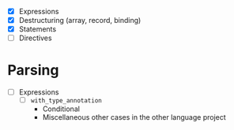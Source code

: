 * [x] Expressions
* [x] Destructuring (array, record, binding)
* [x] Statements
* [ ] Directives

# Parsing

* [ ] Expressions
  * [ ] `with_type_annotation`
    * Conditional
    * Miscellaneous other cases in the other language project